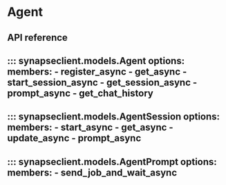 # Agent

## API reference

::: synapseclient.models.Agent
    options:
        members:
            - register_async
            - get_async
            - start_session_async
            - get_session_async
            - prompt_async
            - get_chat_history
---
::: synapseclient.models.AgentSession
    options:
        members:
            - start_async
            - get_async
            - update_async
            - prompt_async
---
::: synapseclient.models.AgentPrompt
    options:
        members:
            - send_job_and_wait_async
---

